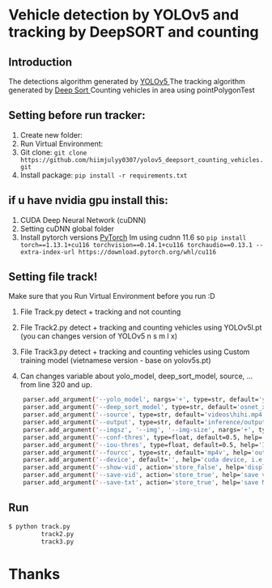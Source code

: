 # Vehicle detection by YOLOv5 and tracking by DeepSORT and counting

## Introduction

The detections algorithm generated by [YOLOv5 ](https://github.com/ultralytics/yolov5)
The tracking algorithm generated by [Deep Sort ](https://github.com/ZQPei/deep_sort_pytorch)
Counting vehicles in area using pointPolygonTest

## Setting before run tracker:

1. Create new folder:
2. Run Virtual Environment:
3. Git clone:
`git clone https://github.com/hiimjulyy0307/yolov5_deepsort_counting_vehicles.git`
4. Install package:
`pip install -r requirements.txt`

## if u have nvidia gpu install this:

1. CUDA Deep Neural Network (cuDNN)
2. Setting cuDNN global folder
3. Install pytorch versions [PyTorch](https://pytorch.org/get-started/previous-versions/)
Im using cudnn 11.6 so 
`pip install torch==1.13.1+cu116 torchvision==0.14.1+cu116 torchaudio==0.13.1 --extra-index-url https://download.pytorch.org/whl/cu116`

## Setting file track!
Make sure that you Run Virtual Environment before you run :D

1. File Track.py detect + tracking and not counting 
2. File Track2.py detect + tracking and counting vehicles using YOLOv5l.pt (you can changes version of YOLOv5 n s m l x)
3. File Track3.py detect + tracking and counting vehicles using Custom training model (vietnamese version - base on yolov5s.pt)

4. Can changes variable about yolo_model, deep_sort_model, source, ... from line 320 and up.
```bash
    parser.add_argument('--yolo_model', nargs='+', type=str, default='yolov5l.pt', help='model.pt path(s)')
    parser.add_argument('--deep_sort_model', type=str, default='osnet_x0_25')
    parser.add_argument('--source', type=str, default='videos\hihi.mp4', help='source')  # file/folder, 0 for webcam
    parser.add_argument('--output', type=str, default='inference/output', help='output folder')  # output folder
    parser.add_argument('--imgsz', '--img', '--img-size', nargs='+', type=int, default=[640], help='inference size h,w')
    parser.add_argument('--conf-thres', type=float, default=0.5, help='object confidence threshold')
    parser.add_argument('--iou-thres', type=float, default=0.5, help='IOU threshold for NMS')
    parser.add_argument('--fourcc', type=str, default='mp4v', help='output video codec (verify ffmpeg support)')
    parser.add_argument('--device', default='', help='cuda device, i.e. 0 or 0,1,2,3 or cpu') 
    parser.add_argument('--show-vid', action='store_false', help='display tracking video results')
    parser.add_argument('--save-vid', action='store_true', help='save video tracking results')
    parser.add_argument('--save-txt', action='store_true', help='save MOT compliant results to *.txt')
```
## Run 
```bash
$ python track.py 
         track2.py
         track3.py                 

```

# Thanks
